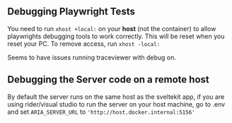 ## Debugging Playwright Tests

You need to run `xhost +local:` on your **host** (not the container) to allow playwrights debugging tools to work correctly. This will be reset when you reset your PC. To remove access, run `xhost -local:`

Seems to have issues running traceviewer with debug on.

## Debugging the Server code on a remote host

By default the server runs on the same host as the sveltekit app, if you are using rider/visual studio to run the server on your host machine, go to .env and set `ARIA_SERVER_URL` to `'http://host.docker.internal:5156'`
